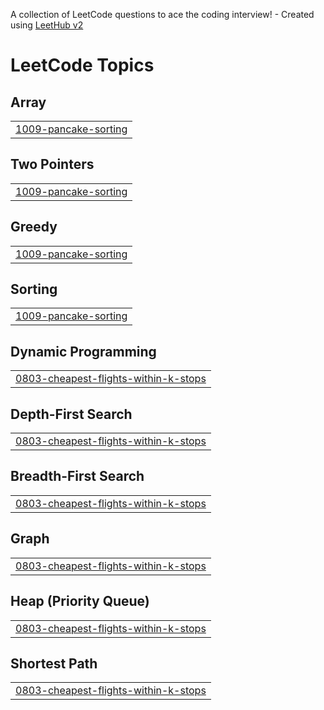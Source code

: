 A collection of LeetCode questions to ace the coding interview! - Created using [LeetHub v2](https://github.com/arunbhardwaj/LeetHub-2.0)
<!---LeetCode Topics Start-->
# LeetCode Topics
## Array
|  |
| ------- |
| [1009-pancake-sorting](https://github.com/arpitjaiswal1120/leetcode/tree/master/1009-pancake-sorting) |
## Two Pointers
|  |
| ------- |
| [1009-pancake-sorting](https://github.com/arpitjaiswal1120/leetcode/tree/master/1009-pancake-sorting) |
## Greedy
|  |
| ------- |
| [1009-pancake-sorting](https://github.com/arpitjaiswal1120/leetcode/tree/master/1009-pancake-sorting) |
## Sorting
|  |
| ------- |
| [1009-pancake-sorting](https://github.com/arpitjaiswal1120/leetcode/tree/master/1009-pancake-sorting) |
## Dynamic Programming
|  |
| ------- |
| [0803-cheapest-flights-within-k-stops](https://github.com/arpitjaiswal1120/leetcode/tree/master/0803-cheapest-flights-within-k-stops) |
## Depth-First Search
|  |
| ------- |
| [0803-cheapest-flights-within-k-stops](https://github.com/arpitjaiswal1120/leetcode/tree/master/0803-cheapest-flights-within-k-stops) |
## Breadth-First Search
|  |
| ------- |
| [0803-cheapest-flights-within-k-stops](https://github.com/arpitjaiswal1120/leetcode/tree/master/0803-cheapest-flights-within-k-stops) |
## Graph
|  |
| ------- |
| [0803-cheapest-flights-within-k-stops](https://github.com/arpitjaiswal1120/leetcode/tree/master/0803-cheapest-flights-within-k-stops) |
## Heap (Priority Queue)
|  |
| ------- |
| [0803-cheapest-flights-within-k-stops](https://github.com/arpitjaiswal1120/leetcode/tree/master/0803-cheapest-flights-within-k-stops) |
## Shortest Path
|  |
| ------- |
| [0803-cheapest-flights-within-k-stops](https://github.com/arpitjaiswal1120/leetcode/tree/master/0803-cheapest-flights-within-k-stops) |
<!---LeetCode Topics End-->